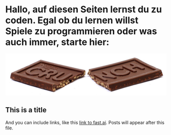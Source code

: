 # Hallo, auf diesen Seiten lernst du zu coden. Egal ob du lernen willst Spiele zu programmieren oder was auch immer, starte hier:

![codecrunch.de](images/chocolate-2202083_1280.jpg)

## This is a title

And you can include links, like this [link to fast.ai](https://www.fast.ai). Posts will appear after this file. 
